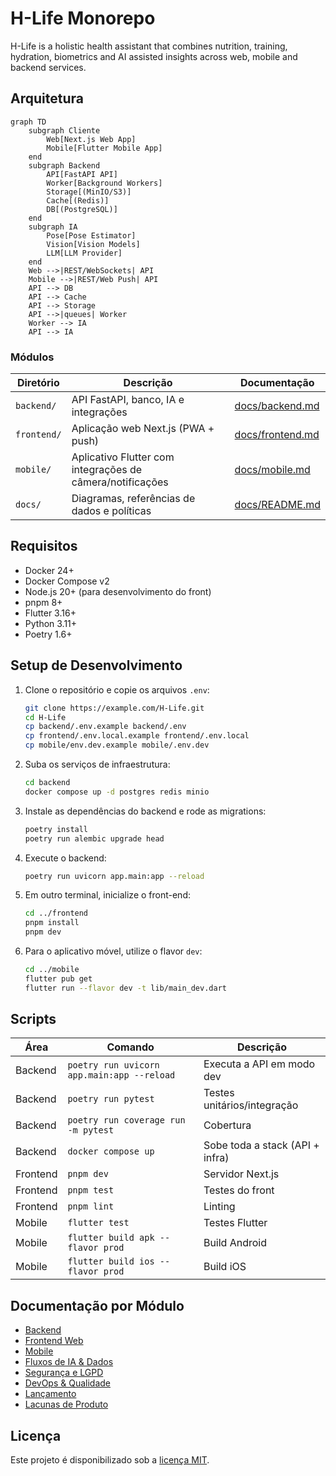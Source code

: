 # H-Life Monorepo

H-Life is a holistic health assistant that combines nutrition, training, hydration, biometrics and AI assisted insights across web, mobile and backend services.

## Arquitetura

```mermaid
graph TD
    subgraph Cliente
        Web[Next.js Web App]
        Mobile[Flutter Mobile App]
    end
    subgraph Backend
        API[FastAPI API]
        Worker[Background Workers]
        Storage[(MinIO/S3)]
        Cache[(Redis)]
        DB[(PostgreSQL)]
    end
    subgraph IA
        Pose[Pose Estimator]
        Vision[Vision Models]
        LLM[LLM Provider]
    end
    Web -->|REST/WebSockets| API
    Mobile -->|REST/Web Push| API
    API --> DB
    API --> Cache
    API --> Storage
    API -->|queues| Worker
    Worker --> IA
    API --> IA
```

### Módulos

| Diretório | Descrição | Documentação |
|-----------|-----------|---------------|
| `backend/` | API FastAPI, banco, IA e integrações | [docs/backend.md](docs/backend.md) |
| `frontend/` | Aplicação web Next.js (PWA + push) | [docs/frontend.md](docs/frontend.md) |
| `mobile/` | Aplicativo Flutter com integrações de câmera/notificações | [docs/mobile.md](docs/mobile.md) |
| `docs/` | Diagramas, referências de dados e políticas | [docs/README.md](docs/README.md) |

## Requisitos

- Docker 24+
- Docker Compose v2
- Node.js 20+ (para desenvolvimento do front)
- pnpm 8+
- Flutter 3.16+
- Python 3.11+
- Poetry 1.6+

## Setup de Desenvolvimento

1. Clone o repositório e copie os arquivos `.env`:
   ```bash
   git clone https://example.com/H-Life.git
   cd H-Life
   cp backend/.env.example backend/.env
   cp frontend/.env.local.example frontend/.env.local
   cp mobile/env.dev.example mobile/.env.dev
   ```
2. Suba os serviços de infraestrutura:
   ```bash
   cd backend
   docker compose up -d postgres redis minio
   ```
3. Instale as dependências do backend e rode as migrations:
   ```bash
   poetry install
   poetry run alembic upgrade head
   ```
4. Execute o backend:
   ```bash
   poetry run uvicorn app.main:app --reload
   ```
5. Em outro terminal, inicialize o front-end:
   ```bash
   cd ../frontend
   pnpm install
   pnpm dev
   ```
6. Para o aplicativo móvel, utilize o flavor `dev`:
   ```bash
   cd ../mobile
   flutter pub get
   flutter run --flavor dev -t lib/main_dev.dart
   ```

## Scripts

| Área | Comando | Descrição |
|------|---------|-----------|
| Backend | `poetry run uvicorn app.main:app --reload` | Executa a API em modo dev |
| Backend | `poetry run pytest` | Testes unitários/integração |
| Backend | `poetry run coverage run -m pytest` | Cobertura |
| Backend | `docker compose up` | Sobe toda a stack (API + infra) |
| Frontend | `pnpm dev` | Servidor Next.js |
| Frontend | `pnpm test` | Testes do front |
| Frontend | `pnpm lint` | Linting |
| Mobile | `flutter test` | Testes Flutter |
| Mobile | `flutter build apk --flavor prod` | Build Android |
| Mobile | `flutter build ios --flavor prod` | Build iOS |

## Documentação por Módulo

- [Backend](docs/backend.md)
- [Frontend Web](docs/frontend.md)
- [Mobile](docs/mobile.md)
- [Fluxos de IA & Dados](docs/ai.md)
- [Segurança e LGPD](docs/security.md)
- [DevOps & Qualidade](docs/devops.md)
- [Lançamento](docs/launch.md)
- [Lacunas de Produto](docs/gap_analysis.md)

## Licença

Este projeto é disponibilizado sob a [licença MIT](LICENSE).
